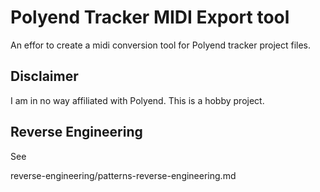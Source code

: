 # Polyend Tracker MIDI Export tool

An effor to create a midi conversion tool for Polyend tracker project files. 

## Disclaimer

I am in no way affiliated with Polyend. This is a hobby project.


## Reverse Engineering

See 

reverse-engineering/patterns-reverse-engineering.md
 

